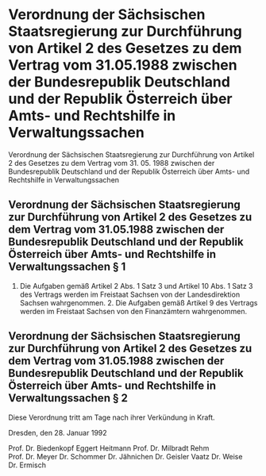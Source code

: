 # Verordnung der Sächsischen Staatsregierung zur Durchführung von Artikel 2 des Gesetzes zu dem Vertrag vom 31.05.1988 zwischen der Bundesrepublik Deutschland und der Republik Österreich über Amts- und Rechtshilfe in Verwaltungssachen

Verordnung der Sächsischen Staatsregierung zur Durchführung von Artikel 2 des Gesetzes zu dem Vertrag vom 31. 05. 1988 zwischen der Bundesrepublik Deutschland und der Republik Österreich über Amts- und Rechtshilfe in Verwaltungssachen

## Verordnung der Sächsischen Staatsregierung zur Durchführung von Artikel 2 des Gesetzes zu dem Vertrag vom 31.05.1988 zwischen der Bundesrepublik Deutschland und der Republik Österreich über Amts- und Rechtshilfe in Verwaltungssachen § 1 

1. Die Aufgaben gemäß Artikel 2 Abs. 1 Satz 3 und Artikel 10 Abs. 1 Satz 3 des Vertrags werden im Freistaat Sachsen von der Landesdirektion Sachsen wahrgenommen. 2. Die Aufgaben gemäß Artikel 9 des Vertrags werden im Freistaat Sachsen von den Finanzämtern wahrgenommen. 
## Verordnung der Sächsischen Staatsregierung zur Durchführung von Artikel 2 des Gesetzes zu dem Vertrag vom 31.05.1988 zwischen der Bundesrepublik Deutschland und der Republik Österreich über Amts- und Rechtshilfe in Verwaltungssachen § 2 

Diese Verordnung tritt am Tage nach ihrer Verkündung in Kraft.

Dresden, den 28. Januar 1992

Prof. Dr. Biedenkopf
         Eggert
         Heitmann
         Prof. Dr. Milbradt
         Rehm
         Prof. Dr. Meyer
         Dr. Schommer
         Dr. Jähnichen
         Dr. Geisler
         Vaatz
         Dr. Weise
         Dr. Ermisch

